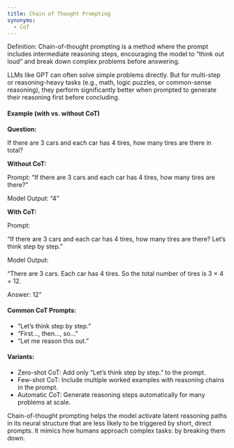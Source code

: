 ```yaml
---
title: Chain of Thought Prompting
synonyms:
  - CoT
---
```

Definition: Chain-of-thought prompting is a method where the prompt includes intermediate reasoning steps, encouraging the model to “think out loud” and break down complex problems before answering.

LLMs like GPT can often solve simple problems directly. But for multi-step or reasoning-heavy tasks (e.g., math, logic puzzles, or common-sense reasoning), they perform significantly better when prompted to generate their reasoning first before concluding.

#### Example (with vs. without CoT)

**Question:**

If there are 3 cars and each car has 4 tires, how many tires are there in total?

**Without CoT:**

Prompt: “If there are 3 cars and each car has 4 tires, how many tires are there?”

Model Output: “4”

**With CoT:**

Prompt:

“If there are 3 cars and each car has 4 tires, how many tires are there?
Let’s think step by step.”

Model Output:

“There are 3 cars. Each car has 4 tires. So the total number of tires is 3 × 4 = 12.

Answer: 12”

####  Common CoT Prompts:
- “Let’s think step by step.”
- “First…, then…, so…”
- “Let me reason this out.”

#### Variants:
- Zero-shot CoT: Add only “Let’s think step by step.” to the prompt.
- Few-shot CoT: Include multiple worked examples with reasoning chains in the prompt.
- Automatic CoT: Generate reasoning steps automatically for many problems at scale.

Chain-of-thought prompting helps the model activate latent reasoning paths in its neural structure that are less likely to be triggered by short, direct prompts. It mimics how humans approach complex tasks: by breaking them down.
